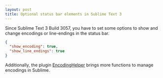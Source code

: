 ```yaml
---
layout: post
title: Optional status bar elements in Sublime Text 3
---
```


Since Sublime Text 3 Build 3057, you have to set some options to show and change encodings or line-endings in the status bar.

```json
{
  "show_encoding": true,
  "show_line_endings": true
}
```

Additionally, the plugin [EncodingHelper](https://sublime.wbond.net/packages/EncodingHelper) brings more functions to manage encodings in Sublime.
